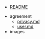 * [README](/README.md)
- agreement
    * [privacy.md](/agreement/privacy.md)
    * [user.md](/agreement/user.md)
- images

